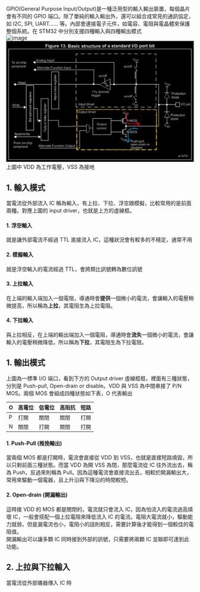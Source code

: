GPIO(General Purpose Input/Output)是一種泛用型的輸入輸出裝置，每個晶片會有不同的 GPIO 端口。除了單純的輸入輸出外，還可以組合成常見的通訊協定，如 I2C, SPI, UART...... 等。內部會連接電子元件，如電容、電阻與電晶體來保護整個系統。在 STM32 中分別支援四種輸入與四種輸出模式\
![image](https://wiki.st.com/stm32mcu/nsfr_img_auth.php/thumb/0/04/Package_MCU_blue.png/225px-Package_MCU_blue.png)
![image](https://github.com/JrPhy/Firmware/blob/main/pic/Basic_structure_of_a_standard_IO_port_bit.png.png)\
上圖中 VDD 為工作電壓，VSS 為接地

## 1. 輸入模式
當電流從外部流入 IC 稱為輸入，有上拉、下拉、浮空跟模擬，比較常用的是前面兩種。對應上圖的 input driver，也就是上方的虛線框。
#### 1. 浮空輸入
就是讓外部電流不經過 TTL 直接流入 IC，這種狀況會有較多的不穩定，通常不用
#### 2. 模擬輸入
就是浮空輸入的電流經過 TTL，會將類比訊號轉為數位訊號
#### 3. 上拉輸入
在上端的輸入端加入一個電阻，導通時會**提供**一個微小的電流，會讓輸入的電壓稍微提高，所以稱為**上拉**，其電阻生為上拉電阻。
#### 4. 下拉輸入
與上拉相反，在上端的輸出端加入一個電阻，導通時會**流失**一個微小的電流，會讓輸入的電壓稍微降低，所以稱為**下拉**，其電阻生為下拉電阻。

## 1. 輸出模式
上圖為一標準 I/O 端口，看到下方的 Output driver 虛線框框，裡面有三種狀態，分別是 Push-pull, Open-drain or disable。VDD 與 VSS 為中間串接了 P/N MOS。兩個 MOS 會組成四種狀態如下表，O 代表輸出

| O | 高電位 | 低電位 | 高阻抗 | 短路 |
| --- | --- | --- | --- | --- |
| P | 打開 | 關閉 | 關閉 | 打開 |
| N | 關閉 | 打開 | 關閉 | 打開 |

#### 1. Push-Pull (推挽輸出)
當兩個 MOS 都是打開時，電流會直接從 VDD 到 VSS，也就是直接短路燒毀，所以只剩前面三種狀態。而當 VDD 為開 VSS 為閉，那麼電流從 IC 往外流出去，稱為 Push，反過來則稱為 Pull。因為這種電流會直接流出去，相較於開漏輸出大，常用來驅動一個電器，且上升沿與下降沿的時間較短。

#### 2. Open-drain (開漏輸出)
這時接 VDD 的 MOS 都是關閉的，電流就只會流入 IC，因為怕流入的電流過高燒壞 IC，一般會搭配一個上拉電阻來降低流入 IC 的電流。電阻大電流就小，驅動能力就弱，但是漏電流也小，電阻小的話則相反，需要計算後才能得到一個較佳的電阻值。\
開漏輸出可以讓多顆 IC 同時接到外部的訊號，只需要將兩顆 IC 並聯即可達到此功能。

## 2. 上拉與下拉輸入
當電流從外部儀器傳入 IC 時
